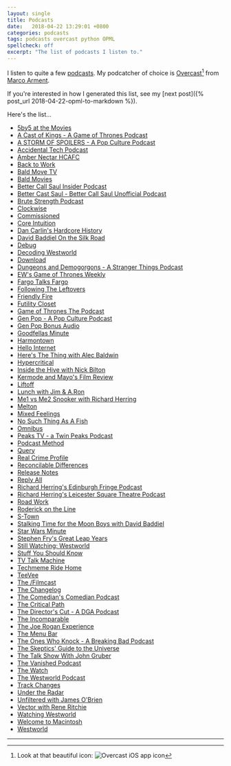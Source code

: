 ```yaml
---
layout: single
title: Podcasts
date:   2018-04-22 13:29:01 +0800
categories: podcasts
tags: podcasts overcast python OPML
spellcheck: off
excerpt: "The list of podcasts I listen to."
---
```


I listen to quite a few [podcasts](https://en.wikipedia.org/wiki/Podcast). My podcatcher of choice is [Overcast](https://overcast.fm/)[^fn-icon] from [Marco Arment](https://marco.org/).

If you're interested in how I generated this list, see my [next post]({% post_url 2018-04-22-opml-to-markdown %}).

Here's the list...

* [5by5 at the Movies](http://5by5.tv/movies) <a style="color:#fa9b39" href="http://feeds.5by5.tv/movies" itemprop="sameAs"> <i class="fas fa-fw fa-rss-square" aria-hidden="true"></i></a>
* [A Cast of Kings - A Game of Thrones Podcast](http://www.slashfilm.com/) <a style="color:#fa9b39" href="http://feeds.feedburner.com/castofkings" itemprop="sameAs"> <i class="fas fa-fw fa-rss-square" aria-hidden="true"></i></a>
* [A STORM OF SPOILERS - A Pop Culture Podcast](http://stormofspoilers.com/) <a style="color:#fa9b39" href="http://feeds.feedburner.com/AStormOfSpoilers" itemprop="sameAs"> <i class="fas fa-fw fa-rss-square" aria-hidden="true"></i></a>
* [Accidental Tech Podcast](http://atp.fm/) <a style="color:#fa9b39" href="http://atp.fm/episodes?format=rss" itemprop="sameAs"> <i class="fas fa-fw fa-rss-square" aria-hidden="true"></i></a>
* [Amber Nectar HCAFC](http://www.ambernectar.org/) <a style="color:#fa9b39" href="http://feeds.soundcloud.com/users/soundcloud:users:54747069/sounds.rss" itemprop="sameAs"> <i class="fas fa-fw fa-rss-square" aria-hidden="true"></i></a>
* [Back to Work](http://5by5.tv/b2w) <a style="color:#fa9b39" href="http://feeds.5by5.tv/b2w" itemprop="sameAs"> <i class="fas fa-fw fa-rss-square" aria-hidden="true"></i></a>
* [Bald Move TV](http://baldmove.com/category/tv-podcast) <a style="color:#fa9b39" href="http://baldmove.com/feed/ad-free-tv-podcast/" itemprop="sameAs"> <i class="fas fa-fw fa-rss-square" aria-hidden="true"></i></a>
* [Bald Movies](http://baldmove.com/category/bald-movies/) <a style="color:#fa9b39" href="http://baldmove.com/feed/ad-free-bald-movies/" itemprop="sameAs"> <i class="fas fa-fw fa-rss-square" aria-hidden="true"></i></a>
* [Better Call Saul Insider Podcast](http://blogs.amctv.com/better-call-saul/podcasts/) <a style="color:#fa9b39" href="http://movietouch.sony.com.edgesuite.net/podcasts/better_call_saul_v1/better_call_saul_insider_podcast.xml" itemprop="sameAs"> <i class="fas fa-fw fa-rss-square" aria-hidden="true"></i></a>
* [Better Cast Saul - Better Call Saul Unofficial Podcast](http://baldmove.com/category/better-call-saul/) <a style="color:#fa9b39" href="http://baldmove.com/feed/ad-free-better-call-saul/" itemprop="sameAs"> <i class="fas fa-fw fa-rss-square" aria-hidden="true"></i></a>
* [Brute Strength Podcast](http://brutestrength.libsyn.com/podcast) <a style="color:#fa9b39" href="http://brutestrength.libsyn.com/rss" itemprop="sameAs"> <i class="fas fa-fw fa-rss-square" aria-hidden="true"></i></a>
* [Clockwise](https://www.relay.fm/clockwise) <a style="color:#fa9b39" href="https://www.relay.fm/clockwise/feed" itemprop="sameAs"> <i class="fas fa-fw fa-rss-square" aria-hidden="true"></i></a>
* [Commissioned](http://baldmove.com/tag/commissioned/) <a style="color:#fa9b39" href="http://baldmove.com/feed/commissioned/" itemprop="sameAs"> <i class="fas fa-fw fa-rss-square" aria-hidden="true"></i></a>
* [Core Intuition](http://www.coreint.org/) <a style="color:#fa9b39" href="http://coreint.org/podcast.xml/" itemprop="sameAs"> <i class="fas fa-fw fa-rss-square" aria-hidden="true"></i></a>
* [Dan Carlin's Hardcore History](http://www.dancarlin.com/) <a style="color:#fa9b39" href="http://feeds.feedburner.com/dancarlin/history?format=xml" itemprop="sameAs"> <i class="fas fa-fw fa-rss-square" aria-hidden="true"></i></a>
* [David Baddiel On the Silk Road](http://www.discoveryuk.com/shows/david-baddiel-on-the-silk-road/) <a style="color:#fa9b39" href="http://rss.acast.com/davidbaddielonthesilkroad" itemprop="sameAs"> <i class="fas fa-fw fa-rss-square" aria-hidden="true"></i></a>
* [Debug](http://www.imore.com/debug/) <a style="color:#fa9b39" href="http://feeds.feedburner.com/debugshow" itemprop="sameAs"> <i class="fas fa-fw fa-rss-square" aria-hidden="true"></i></a>
* [Decoding Westworld](http://soundcloud.com/decodingwestworld) <a style="color:#fa9b39" href="http://feeds.soundcloud.com/users/soundcloud:users:259871793/sounds.rss" itemprop="sameAs"> <i class="fas fa-fw fa-rss-square" aria-hidden="true"></i></a>
* [Download](https://www.relay.fm/download) <a style="color:#fa9b39" href="https://www.relay.fm/download/feed" itemprop="sameAs"> <i class="fas fa-fw fa-rss-square" aria-hidden="true"></i></a>
* [Dungeons and Demogorgons - A Stranger Things Podcast](http://baldmove.com/category/stranger-things/) <a style="color:#fa9b39" href="http://baldmove.com/feed/ad-free-stranger-things/" itemprop="sameAs"> <i class="fas fa-fw fa-rss-square" aria-hidden="true"></i></a>
* [EW's Game of Thrones Weekly](https://art19.com/shows/ews-game-of-thrones-weekly) <a style="color:#fa9b39" href="http://feeds.feedburner.com/ew-got-pod" itemprop="sameAs"> <i class="fas fa-fw fa-rss-square" aria-hidden="true"></i></a>
* [Fargo Talks Fargo](http://fargotalksfargo.com/) <a style="color:#fa9b39" href="http://fargotalksfargo.com/feed/" itemprop="sameAs"> <i class="fas fa-fw fa-rss-square" aria-hidden="true"></i></a>
* [Following The Leftovers](http://baldmove.com/category/the-leftovers/) <a style="color:#fa9b39" href="http://baldmove.com/feed/ad-free-the-leftovers/" itemprop="sameAs"> <i class="fas fa-fw fa-rss-square" aria-hidden="true"></i></a>
* [Friendly Fire](https://art19.com/shows/friendly-fire) <a style="color:#fa9b39" href="http://feeds.feedburner.com/FriendlyFirePod" itemprop="sameAs"> <i class="fas fa-fw fa-rss-square" aria-hidden="true"></i></a>
* [Futility Closet](https://www.futilitycloset.com/) <a style="color:#fa9b39" href="http://feedpress.me/futilitycloset" itemprop="sameAs"> <i class="fas fa-fw fa-rss-square" aria-hidden="true"></i></a>
* [Game of Thrones The Podcast](http://baldmove.com/category/game-of-thrones/) <a style="color:#fa9b39" href="http://baldmove.com/feed/ad-free-game-of-thrones/" itemprop="sameAs"> <i class="fas fa-fw fa-rss-square" aria-hidden="true"></i></a>
* [Gen Pop - A Pop Culture Podcast](http://genpopshow.com/) <a style="color:#fa9b39" href="http://feeds.soundcloud.com/users/soundcloud:users:272776774/sounds.rss" itemprop="sameAs"> <i class="fas fa-fw fa-rss-square" aria-hidden="true"></i></a>
* [Gen Pop Bonus Audio](https://www.patreon.com/genpopshow) <a style="color:#fa9b39" href="http://feeds.feedburner.com/GenPopBonus" itemprop="sameAs"> <i class="fas fa-fw fa-rss-square" aria-hidden="true"></i></a>
* [Goodfellas Minute](http://goodfellasminute.com/) <a style="color:#fa9b39" href="http://feeds.feedburner.com/goodfellasminute" itemprop="sameAs"> <i class="fas fa-fw fa-rss-square" aria-hidden="true"></i></a>
* [Harmontown](http://www.harmontown.com/) <a style="color:#fa9b39" href="http://feeds.feedburner.com/HarmontownPodcast" itemprop="sameAs"> <i class="fas fa-fw fa-rss-square" aria-hidden="true"></i></a>
* [Hello Internet](http://www.hellointernet.fm/) <a style="color:#fa9b39" href="http://www.hellointernet.fm/podcast?format=rss" itemprop="sameAs"> <i class="fas fa-fw fa-rss-square" aria-hidden="true"></i></a>
* [Here's The Thing with Alec Baldwin](http://www.wnycstudios.org/shows/heresthething) <a style="color:#fa9b39" href="http://feeds.feedburner.com/wnycheresthething" itemprop="sameAs"> <i class="fas fa-fw fa-rss-square" aria-hidden="true"></i></a>
* [Hypercritical](http://5by5.tv/hypercritical) <a style="color:#fa9b39" href="http://feeds.5by5.tv/hypercritical" itemprop="sameAs"> <i class="fas fa-fw fa-rss-square" aria-hidden="true"></i></a>
* [Inside the Hive with Nick Bilton](https://art19.com/shows/inside-the-hive) <a style="color:#fa9b39" href="http://feeds.feedburner.com/inside-the-hive" itemprop="sameAs"> <i class="fas fa-fw fa-rss-square" aria-hidden="true"></i></a>
* [Kermode and Mayo's Film Review](http://www.bbc.co.uk/programmes/b00lvdrj) <a style="color:#fa9b39" href="https://podcasts.files.bbci.co.uk/b00lvdrj.rss" itemprop="sameAs"> <i class="fas fa-fw fa-rss-square" aria-hidden="true"></i></a>
* [Liftoff](https://www.relay.fm/liftoff) <a style="color:#fa9b39" href="https://www.relay.fm/liftoff/feed" itemprop="sameAs"> <i class="fas fa-fw fa-rss-square" aria-hidden="true"></i></a>
* [Lunch with Jim & A.Ron](http://baldmove.com/) <a style="color:#fa9b39" href="http://baldmove.com/feed/lwja" itemprop="sameAs"> <i class="fas fa-fw fa-rss-square" aria-hidden="true"></i></a>
* [Me1 vs Me2 Snooker with Richard Herring](https://www.comedy.co.uk/podcasts/richard_herring_snooker/) <a style="color:#fa9b39" href="http://feeds.feedburner.com/RichardHerringSnooker" itemprop="sameAs"> <i class="fas fa-fw fa-rss-square" aria-hidden="true"></i></a>
* [Melton](http://www.imore.com/donmelton) <a style="color:#fa9b39" href="http://feeds.feedburner.com/meltonshow" itemprop="sameAs"> <i class="fas fa-fw fa-rss-square" aria-hidden="true"></i></a>
* [Mixed Feelings](https://www.relay.fm/mixedfeelings) <a style="color:#fa9b39" href="https://www.relay.fm/mixedfeelings/feed" itemprop="sameAs"> <i class="fas fa-fw fa-rss-square" aria-hidden="true"></i></a>
* [No Such Thing As A Fish](https://audioboom.com/channel/nosuchthingasafish) <a style="color:#fa9b39" href="https://audioboom.com/channels/2399216.rss" itemprop="sameAs"> <i class="fas fa-fw fa-rss-square" aria-hidden="true"></i></a>
* [Omnibus](https://www.omnibusproject.com/) <a style="color:#fa9b39" href="https://feeds.megaphone.fm/omnibus" itemprop="sameAs"> <i class="fas fa-fw fa-rss-square" aria-hidden="true"></i></a>
* [Peaks TV - a Twin Peaks Podcast](http://soundcloud.com/peakstv) <a style="color:#fa9b39" href="http://feeds.soundcloud.com/users/soundcloud:users:306450555/sounds.rss" itemprop="sameAs"> <i class="fas fa-fw fa-rss-square" aria-hidden="true"></i></a>
* [Podcast Method](http://5by5.tv/podcastmethod) <a style="color:#fa9b39" href="http://feeds.5by5.tv/podcastmethod" itemprop="sameAs"> <i class="fas fa-fw fa-rss-square" aria-hidden="true"></i></a>
* [Query](https://www.relay.fm/query) <a style="color:#fa9b39" href="https://www.relay.fm/query/feed" itemprop="sameAs"> <i class="fas fa-fw fa-rss-square" aria-hidden="true"></i></a>
* [Real Crime Profile](http://wondery.com/realcrimeprofile) <a style="color:#fa9b39" href="https://rss.art19.com/real-crime-profile-wondery" itemprop="sameAs"> <i class="fas fa-fw fa-rss-square" aria-hidden="true"></i></a>
* [Reconcilable Differences](https://www.relay.fm/rd) <a style="color:#fa9b39" href="https://www.relay.fm/rd/feed" itemprop="sameAs"> <i class="fas fa-fw fa-rss-square" aria-hidden="true"></i></a>
* [Release Notes](https://releasenotes.tv/) <a style="color:#fa9b39" href="https://releasenotes.tv/feed/podcast/" itemprop="sameAs"> <i class="fas fa-fw fa-rss-square" aria-hidden="true"></i></a>
* [Reply All](http://gimletmedia.com/shows/reply-all) <a style="color:#fa9b39" href="http://feeds.gimletmedia.com/hearreplyall" itemprop="sameAs"> <i class="fas fa-fw fa-rss-square" aria-hidden="true"></i></a>
* [Richard Herring's Edinburgh Fringe Podcast](https://www.comedy.co.uk/podcasts/richard_herring_edinburgh/) <a style="color:#fa9b39" href="http://feeds.feedburner.com/RichardHerringEdinburghPodcast" itemprop="sameAs"> <i class="fas fa-fw fa-rss-square" aria-hidden="true"></i></a>
* [Richard Herring's Leicester Square Theatre Podcast](https://www.comedy.co.uk/podcasts/richard_herring_lst_podcast/) <a style="color:#fa9b39" href="http://feeds.feedburner.com/RichardHerringLSTPodcast" itemprop="sameAs"> <i class="fas fa-fw fa-rss-square" aria-hidden="true"></i></a>
* [Road Work](http://5by5.tv/roadwork) <a style="color:#fa9b39" href="http://feeds.5by5.tv/roadwork" itemprop="sameAs"> <i class="fas fa-fw fa-rss-square" aria-hidden="true"></i></a>
* [Roderick on the Line](http://www.merlinmann.com/roderick/) <a style="color:#fa9b39" href="http://feeds.feedburner.com/RoderickOnTheLine" itemprop="sameAs"> <i class="fas fa-fw fa-rss-square" aria-hidden="true"></i></a>
* [S-Town](https://stownpodcast.org/) <a style="color:#fa9b39" href="http://feeds.stownpodcast.org/stownpodcast" itemprop="sameAs"> <i class="fas fa-fw fa-rss-square" aria-hidden="true"></i></a>
* [Stalking Time for the Moon Boys with David Baddiel](http://www.acast.com/stalkingtimeforthemoonboys) <a style="color:#fa9b39" href="https://rss.acast.com/stalkingtimeforthemoonboys" itemprop="sameAs"> <i class="fas fa-fw fa-rss-square" aria-hidden="true"></i></a>
* [Star Wars Minute](http://www.starwarsminute.com/) <a style="color:#fa9b39" href="https://rss.art19.com/star-wars-minute" itemprop="sameAs"> <i class="fas fa-fw fa-rss-square" aria-hidden="true"></i></a>
* [Stephen Fry's Great Leap Years](http://stephenfry.com/greatleapyears) <a style="color:#fa9b39" href="https://rss.acast.com/greatleapyears" itemprop="sameAs"> <i class="fas fa-fw fa-rss-square" aria-hidden="true"></i></a>
* [Still Watching: Westworld](https://www.vanityfair.com/hollywood) <a style="color:#fa9b39" href="http://feeds.megaphone.fm/PPY3889133426" itemprop="sameAs"> <i class="fas fa-fw fa-rss-square" aria-hidden="true"></i></a>
* [Stuff You Should Know](https://www.howstuffworks.com/) <a style="color:#fa9b39" href="https://feeds.megaphone.fm/stuffyoushouldknow" itemprop="sameAs"> <i class="fas fa-fw fa-rss-square" aria-hidden="true"></i></a>
* [TV Talk Machine](https://www.theincomparable.com/tvtm/) <a style="color:#fa9b39" href="http://feeds.theincomparable.com/tvtm" itemprop="sameAs"> <i class="fas fa-fw fa-rss-square" aria-hidden="true"></i></a>
* [Techmeme Ride Home](https://www.techmeme.com/) <a style="color:#fa9b39" href="http://feeds.feedburner.com/TechmemeRideHome" itemprop="sameAs"> <i class="fas fa-fw fa-rss-square" aria-hidden="true"></i></a>
* [TeeVee](https://www.theincomparable.com/teevee/) <a style="color:#fa9b39" href="HTTP://feeds.theincomparable.com/teevee" itemprop="sameAs"> <i class="fas fa-fw fa-rss-square" aria-hidden="true"></i></a>
* [The /Filmcast](http://www.slashfilm.com/filmcast) <a style="color:#fa9b39" href="http://feeds.feedburner.com/filmcast" itemprop="sameAs"> <i class="fas fa-fw fa-rss-square" aria-hidden="true"></i></a>
* [The Changelog](http://changelog.fm/) <a style="color:#fa9b39" href="https://changelog.com/podcast/feed" itemprop="sameAs"> <i class="fas fa-fw fa-rss-square" aria-hidden="true"></i></a>
* [The Comedian's Comedian Podcast](http://www.podtrac.com/pts/redirect.mp3/www.comedianscomedian.com/) <a style="color:#fa9b39" href="http://stuartgoldsmith.podbean.com/feed/" itemprop="sameAs"> <i class="fas fa-fw fa-rss-square" aria-hidden="true"></i></a>
* [The Critical Path](http://5by5.tv/criticalpath) <a style="color:#fa9b39" href="http://feeds.5by5.tv/criticalpath" itemprop="sameAs"> <i class="fas fa-fw fa-rss-square" aria-hidden="true"></i></a>
* [The Director's Cut - A DGA Podcast](http://www.dga.org/Craft/Podcast.aspx) <a style="color:#fa9b39" href="http://feeds.soundcloud.com/users/soundcloud:users:87851010/sounds.rss" itemprop="sameAs"> <i class="fas fa-fw fa-rss-square" aria-hidden="true"></i></a>
* [The Incomparable](https://www.theincomparable.com/theincomparable/) <a style="color:#fa9b39" href="http://feeds.theincomparable.com/theincomparable" itemprop="sameAs"> <i class="fas fa-fw fa-rss-square" aria-hidden="true"></i></a>
* [The Joe Rogan Experience](http://blog.joerogan.net/) <a style="color:#fa9b39" href="http://joeroganexp.joerogan.libsynpro.com/rss" itemprop="sameAs"> <i class="fas fa-fw fa-rss-square" aria-hidden="true"></i></a>
* [The Menu Bar](http://www.themenu.bar/) <a style="color:#fa9b39" href="http://www.themenu.bar/show?format=rss" itemprop="sameAs"> <i class="fas fa-fw fa-rss-square" aria-hidden="true"></i></a>
* [The Ones Who Knock - A Breaking Bad Podcast](http://www.slashfilm.com/) <a style="color:#fa9b39" href="http://feeds.feedburner.com/theoneswhoknock" itemprop="sameAs"> <i class="fas fa-fw fa-rss-square" aria-hidden="true"></i></a>
* [The Skeptics' Guide to the Universe](http://www.theskepticsguide.org/podcast/sgu) <a style="color:#fa9b39" href="https://feed.theskepticsguide.org/feed/rss.aspx?feed=sgu" itemprop="sameAs"> <i class="fas fa-fw fa-rss-square" aria-hidden="true"></i></a>
* [The Talk Show With John Gruber](https://daringfireball.net/thetalkshow) <a style="color:#fa9b39" href="https://daringfireball.net/thetalkshow/rss" itemprop="sameAs"> <i class="fas fa-fw fa-rss-square" aria-hidden="true"></i></a>
* [The Vanished Podcast](http://thevanishedpodcast.com/) <a style="color:#fa9b39" href="https://rss.art19.com/the-vanished-podcast-wondery" itemprop="sameAs"> <i class="fas fa-fw fa-rss-square" aria-hidden="true"></i></a>
* [The Watch](http://theringer.com/) <a style="color:#fa9b39" href="http://feeds.feedburner.com/thewatchpod" itemprop="sameAs"> <i class="fas fa-fw fa-rss-square" aria-hidden="true"></i></a>
* [The Westworld Podcast](http://apple.co/2dxjZTo) <a style="color:#fa9b39" href="http://feeds.soundcloud.com/users/soundcloud:users:250003597/sounds.rss" itemprop="sameAs"> <i class="fas fa-fw fa-rss-square" aria-hidden="true"></i></a>
* [Track Changes](http://trackchanges.libsyn.com/podcast) <a style="color:#fa9b39" href="http://trackchanges.libsyn.com/rss" itemprop="sameAs"> <i class="fas fa-fw fa-rss-square" aria-hidden="true"></i></a>
* [Under the Radar](https://www.relay.fm/radar) <a style="color:#fa9b39" href="https://www.relay.fm/radar/feed" itemprop="sameAs"> <i class="fas fa-fw fa-rss-square" aria-hidden="true"></i></a>
* [Unfiltered with James O'Brien](http://www.joe.co.uk/unfiltered) <a style="color:#fa9b39" href="http://feeds.soundcloud.com/users/soundcloud:users:334433730/sounds.rss" itemprop="sameAs"> <i class="fas fa-fw fa-rss-square" aria-hidden="true"></i></a>
* [Vector with Rene Ritchie](https://www.imore.com/vector) <a style="color:#fa9b39" href="http://vector.libsyn.com/rss" itemprop="sameAs"> <i class="fas fa-fw fa-rss-square" aria-hidden="true"></i></a>
* [Watching Westworld](http://baldmove.com/category/westworld/) <a style="color:#fa9b39" href="http://baldmove.com/feed/ad-free-westworld/" itemprop="sameAs"> <i class="fas fa-fw fa-rss-square" aria-hidden="true"></i></a>
* [Welcome to Macintosh](https://www.macintosh.fm/episodes/) <a style="color:#fa9b39" href="https://macintoshfm.squarespace.com/episodes?format=rss" itemprop="sameAs"> <i class="fas fa-fw fa-rss-square" aria-hidden="true"></i></a>
* [Westworld](https://shatontv.com/category/westworld/) <a style="color:#fa9b39" href="http://shatontv.libsyn.com/rss" itemprop="sameAs"> <i class="fas fa-fw fa-rss-square" aria-hidden="true"></i></a>

***

[^fn-icon]: Look at that beautiful icon: <img data-src="{% asset_path small-overcast.png %}" class="lazyload blur-up" alt="Overcast iOS app icon"/>
